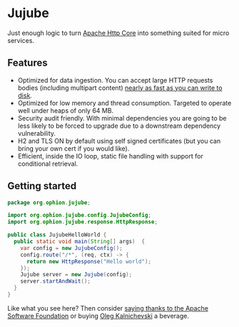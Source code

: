 # Jujube

Just enough logic to turn [Apache Http Core](https://hc.apache.org/httpcomponents-core-ga/index.html) into something suited for micro services.

## Features
* Optimized for data ingestion. You can accept large HTTP requests bodies (including multipart content) [nearly as fast as you can write to disk](https://github.com/rferreira/jujube/tree/master/jujube-benchmark).   
* Optimized for low memory and thread consumption. Targeted to operate well under heaps of only 64 MB.
* Security audit friendly. With minimal dependencies you are going to be less likely to be forced to upgrade due to a downstream dependency vulnerability. 
* H2 and TLS ON by default using self signed certificates (but you can bring your own cert if you would like).
* Efficient, inside the IO loop, static file handling with support for conditional retrieval. 

## Getting started
```java
package org.ophion.jujube;

import org.ophion.jujube.config.JujubeConfig;
import org.ophion.jujube.response.HttpResponse;

public class JujubeHelloWorld {
  public static void main(String[] args)  {
    var config = new JujubeConfig();
    config.route("/*", (req, ctx) -> {
      return new HttpResponse("Hello world");
    });
    Jujube server = new Jujube(config);
    server.startAndWait();
  }
}
```  

Like what you see here? Then consider [saying thanks to the Apache Software Foundation](https://donate.apache.org) or buying [Oleg Kalnichevski](https://github.com/ok2c) a beverage. 
